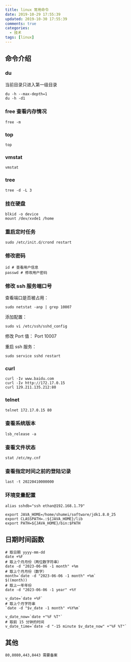 ```yaml
---
title: linux 常用命令
date: 2019-10-29 17:55:39
updated: 2019-10-30 17:55:39
comments: true
categories:
  - 技术
tags: [linux]
---
```


## 命令介绍
### du
当前目录只进入第一级目录
```
du -h --max-depth=1
du -h -d1
```

### free 查看内存情况
```
free -m
```

### top
```
top
```

### vmstat
```
vmstat
```

### tree
```
tree -d -L 3
```

### 挂在硬盘
```
blkid -o device
mount /dev/xvde1 /home
```

### 重启定时任务
```
sudo /etc/init.d/crond restart
```

### 修改密码
```
id # 查看用户信息
passwd # 修改用户密码
```

### 修改 ssh 服务端口号
查看端口是否被占用：
```
sudo netstat -anp | grep 10007
```
添加配置：
```
sudo vi /etc/ssh/sshd_config
```
修改 Port 值：
Port 10007

重启 ssh 服务：
```
sudo service sshd restart
```
### curl
```
curl -Iv www.baidu.com
curl -Iv http://172.17.0.15
curl 129.211.135.212:80
```

### telnet
```
telnet 172.17.0.15 80
```

### 查看系统版本
```
lsb_release -a
```

### 查看文件状态
```
stat /etc/my.cnf
```

### 查看指定时间之前的登陆记录
```
last -t 20220410000000
```

### 环境变量配置
```shell
alias sshdb="ssh ethan@192.168.1.79"

export JAVA_HOME=/home/shumei/software/jdk1.8.0_25
export CLASSPATH=.:${JAVA_HOME}/lib
export PATH=${JAVA_HOME}/bin:$PATH
```

## 日期时间函数

```shell
# 取日期 yyyy-mm-dd
date +%F
# 取上个月月份（两位数字符串）
date -d "2023-06-06 -1 month" +%m
# 取上个月月份（数字）
month=`date -d "2023-06-06 -1 month" +%m`
$((month))
# 取上一年年份
date -d "2023-06-06 -1 year" +%Y

v_date=`date +%F`
# 取上个月字符串
`date -d "$v_date -1 month" +%Y%m`

v_date_now=`date +"%F %T"`
# 取前 15 分钟的时间
v_date_time=`date -d "-15 minute $v_date_now" +"%F %T"`
```

## 其他

```
80,8080,443,8443 需要备案
```

